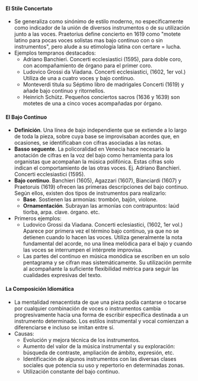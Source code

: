 #### El Stile Concertato
- Se generaliza como sinónimo de estilo moderno, no específicamente como indicador de la unión de diversos instrumentos o de su utilización junto a las voces. Praetorius define concierto en 1619 como "motete latino para pocas voces solistas mas bajo continuo con o sin instrumentos", pero alude a su etimología latina con certare = lucha.
- Ejemplos tempranos destacados:
	- Adriano Banchieri. Concerti ecclesiastici (1595), para doble coro, con acompañamiento de órgano para el primer coro.
	- Ludovico Grossi da Viadana. Concerti ecclesiastici, (1602, 1er vol.) Utiliza de una a cuatro voces y bajo continuo.
	- Monteverdi titula su Séptimo libro de madrigales Concerti (1619) y añade bajo continuo y ritornellos.
	- Heinrich Schütz. Pequeños conciertos sacros (1636 y 1639) son motetes de una a cinco voces acompañadas por órgano.

#### El Bajo Continuo
- **Definición**. Una línea de bajo independiente que se extiende a lo largo de toda la pieza, sobre cuya base se improvisaban acordes que, en ocasiones, se identificaban con cifras asociadas a las notas.
- **Basso seguente**. La policoralidad en Venecia hace necesario la anotación  de cifras en la voz del bajo como herramienta para los organistas que acompañan la música polifónica. Estas cifras solo indican el comportamiento de las otras voces. Ej. Adriano Banchieri. Concerti ecclesiastici (1595).
- **Bajo continuo**. Banchieri (1605), Agazzari (1607), Bianciardi (1607) y Praetoruis (1619) ofrecen las primeras descripciones del bajo continuo. Según ellos, existen dos tipos de instrumentos para realizarlo:
	 - **Base**. Sostienen las armonías: trombón, bajón, violone.
	 - **Ornamentación**. Subrayan las armonías con contrapuntos: laúd tiorba, arpa. clave. órgano. etc.
- Primeros ejemplos:
	- Ludovico Grossi da Viadana. Concerti eclesiastici, (1602, 1er vol.) Aparece por primera vez el término bajo continuo, ya que no se detienen cuando lo hacen las voces. Utiliza generalmente la nota fundamental del acorde, no una línea melódica para el bajo y cuando las voces se interrumpen el intérprete improvisa.
	- Las partes del continuo en música monódica se escriben en un solo pentagrama y se cifran mas sistemáticamente. Su utilización permite al acompañante la suficiente flexibilidad métrica para seguir las cualidades expresivas del texto. 

#### La Composición Idiomática
- La mentalidad renacentista de que una pieza podía cantarse o tocarse por cualquier combinación de voces o instrumentos cambia progresivamente hacia una forma de escribir específica destinada a un instrumento determinado. Los estilos instrumental y vocal comienzan a diferenciarse e incluso se imitan entre sí.
- Causas:
	- Evolución y mejora técnica de los instrumentos.
	- Aumento del valor de la música instrumental y su exploración: búsqueda de contraste, ampliación de ámbito, expresión, etc.
	- Identificación de algunos instrumentos con las diversas clases sociales que potencia su uso y repertorio en determinadas zonas.
	- Utilización constante del bajo continuo.





